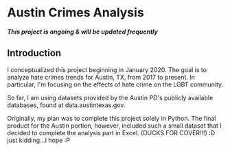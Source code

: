 # Austin Crimes Analysis

***This project is ongoing & will be updated frequently***

## Introduction
I conceptualized this project beginning in  January 2020. The goal is to analyze hate crimes trends for Austin, TX, from 2017 to present. In particular, I'm focusing on the effects of hate crime on the LGBT community. 

So far, I am using datasets provided by the Austin PD's publicly available databases, found at data.austintexas.gov. 

Originally, my plan was to complete this project solely in Python. The final product for the Austin portion, however, included such a small dataset that I decided to complete the analysis part in Excel. (DUCKS FOR COVER!!!) :D just kidding...I hope :P 
